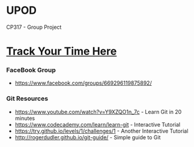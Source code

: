 # UPOD
CP317 - Group Project

# [Track Your Time Here](https://docs.google.com/spreadsheets/d/1MnkaSM_pRzdGI3y_fJ5XDKtI90yGePFmsP-MoT9rALs/edit#gid=1694166937)

### FaceBook Group
* https://www.facebook.com/groups/669296119875892/

### Git Resources
* https://www.youtube.com/watch?v=Y9XZQO1n_7c - Learn Git in 20 minutes  
* https://www.codecademy.com/learn/learn-git - Interactive Tutorial  
* https://try.github.io/levels/1/challenges/1 - Another Interactive Tutorial  
* http://rogerdudler.github.io/git-guide/ - Simple guide to Git  
